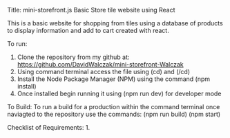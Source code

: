 Title: mini-storefront.js Basic Store tile website using React

This is a basic website for shopping from tiles using a database of products to display information and add to cart created with react. 

To run: 
1. Clone the repository from my github at: https://github.com/DavidWalczak/mini-storefront-Walczak
2. Using command terminal access the file using (cd) and (/cd)
3. Install the Node Package Manager (NPM) using the command (npm install)
4. Once installed begin running it using (npm run dev) for developer mode

To Build: 
To run a build for a production within the command terminal once naviagted to the repository use the commands: 
(npm run build)
(npm start)

Checklist of Requirements: 
1. 
